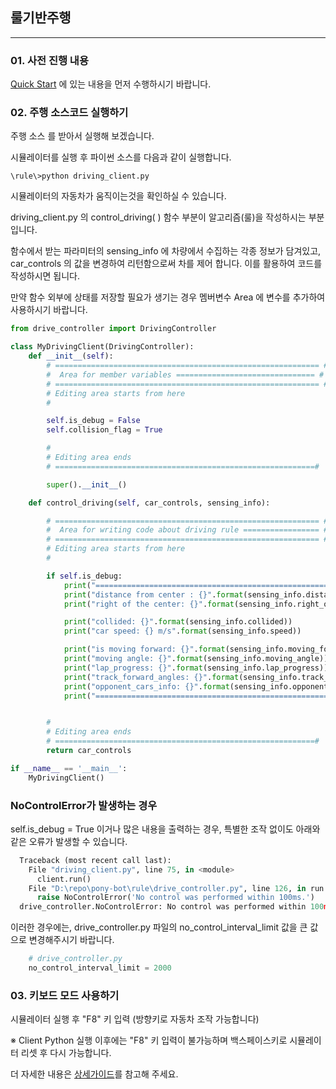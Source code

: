 ## 룰기반주행 
-------------------
### 01. 사전 진행 내용

[Quick Start](./Readme.md) 에 있는 내용을 먼저 수행하시기 바랍니다.



### 02. 주행 소스코드 실행하기

주행 소스 를 받아서 실행해 보겠습니다.

시뮬레이터를 실행 후 파이썬 소스를 다음과 같이 실행합니다.
```
\rule\>python driving_client.py
```

시뮬레이터의 자동차가 움직이는것을 확인하실 수 있습니다.


driving_client.py 의 control_driving( ) 함수 부분이 알고리즘(룰)을 작성하시는 부분입니다.

함수에서 받는 파라미터의 sensing_info 에 차량에서 수집하는 각종 정보가 담겨있고, car_controls 의 값을 변경하여 리턴함으로써 차를 제어 합니다. 이를 활용하여 코드를 작성하시면 됩니다.

만약 함수 외부에 상태를 저장할 필요가 생기는 경우 멤버변수 Area 에 변수를 추가하여 사용하시기 바랍니다.


```python
from drive_controller import DrivingController

class MyDrivingClient(DrivingController):
    def __init__(self):
        # =========================================================== #
        #  Area for member variables =============================== #
        # =========================================================== #
        # Editing area starts from here
        #

        self.is_debug = False
        self.collision_flag = True

        #
        # Editing area ends
        # ==========================================================#

        super().__init__()

    def control_driving(self, car_controls, sensing_info):

        # =========================================================== #
        #  Area for writing code about driving rule ================= #
        # =========================================================== #
        # Editing area starts from here
        #

        if self.is_debug:
            print("=========================================================")
            print("distance from center : {}".format(sensing_info.distance_from_center))
            print("right of the center: {}".format(sensing_info.right_of_center))

            print("collided: {}".format(sensing_info.collided))
            print("car speed: {} m/s".format(sensing_info.speed))

            print("is moving forward: {}".format(sensing_info.moving_forward))
            print("moving angle: {}".format(sensing_info.moving_angle))
            print("lap_progress: {}".format(sensing_info.lap_progress))
            print("track_forward_angles: {}".format(sensing_info.track_forward_angles))
            print("opponent_cars_info: {}".format(sensing_info.opponent_cars_info))
            print("=========================================================")


        #
        # Editing area ends
        # ==========================================================#
        return car_controls

if __name__ == '__main__':
    MyDrivingClient()

```


### NoControlError가 발생하는 경우

self.is_debug = True 이거나 많은 내용을 출력하는 경우, 특별한 조작 없이도 아래와 같은 오류가 발생할 수 있습니다.

```python
  Traceback (most recent call last):
    File "driving_client.py", line 75, in <module>
      client.run()
    File "D:\repo\pony-bot\rule\drive_controller.py", line 126, in run
      raise NoControlError('No control was performed within 100ms.')
  drive_controller.NoControlError: No control was performed within 100ms.
```     


이러한 경우에는, drive_controller.py 파일의 no_control_interval_limit 값을 큰 값으로 변경해주시기 바랍니다.
```python
    # drive_controller.py
    no_control_interval_limit = 2000
```


### 03. 키보드 모드 사용하기

시뮬레이터 실행 후 "F8" 키 입력 (방향키로 자동차 조작 가능합니다)

※ Client Python 실행 이후에는 "F8" 키 입력이 불가능하며 백스페이스키로 시뮬레이터 리셋 후 다시 가능합니다.


더 자세한 내용은 [상세가이드](./Rulebase_Detail.md)를 참고해 주세요.

